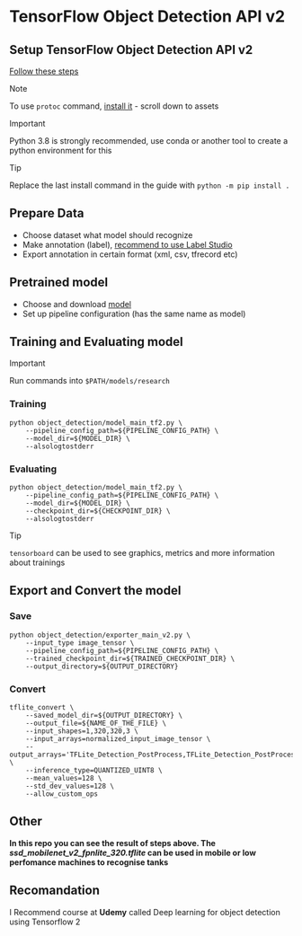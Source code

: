 # TensorFlow Object Detection API v2
## Setup TensorFlow Object Detection API v2

[Follow these steps](https://github.com/tensorflow/models/blob/master/research/object_detection/g3doc/tf2.md)

> [!NOTE]
> To use `protoc` command, [install it](https://github.com/protocolbuffers/protobuf/releases) - scroll down to assets

> [!IMPORTANT]
> Python 3.8 is strongly recommended, use conda or another tool to create a python environment for this

> [!TIP]
> Replace the last install command in the guide with `python -m pip install .`

## Prepare Data

* Choose dataset what model should recognize
* Make annotation (label), [recommend to use Label Studio](https://github.com/HumanSignal/label-studio)
* Export annotation in certain format (xml, csv, tfrecord etc)

## Pretrained model

* Choose and download [model](https://github.com/tensorflow/models/blob/master/research/object_detection/g3doc/tf2_detection_zoo.md)
* Set up pipeline configuration (has the same name as model)

## Training and Evaluating model

> [!IMPORTANT]
> Run commands into `$PATH/models/research`

### Training
```
python object_detection/model_main_tf2.py \
    --pipeline_config_path=${PIPELINE_CONFIG_PATH} \
    --model_dir=${MODEL_DIR} \
    --alsologtostderr
```

### Evaluating
```
python object_detection/model_main_tf2.py \ 
    --pipeline_config_path=${PIPELINE_CONFIG_PATH} \
    --model_dir=${MODEL_DIR} \
    --checkpoint_dir=${CHECKPOINT_DIR} \
    --alsologtostderr
```
> [!TIP]
> `tensorboard` can be used to see graphics, metrics and more information about trainings

## Export and Convert the model

### Save

```
python object_detection/exporter_main_v2.py \
    --input_type image_tensor \
    --pipeline_config_path=${PIPELINE_CONFIG_PATH} \
    --trained_checkpoint_dir=${TRAINED_CHECKPOINT_DIR} \
    --output_directory=${OUTPUT_DIRECTORY}
```

### Convert

```
tflite_convert \
    --saved_model_dir=${OUTPUT_DIRECTORY} \
    --output_file=${NAME_OF_THE_FILE} \
    --input_shapes=1,320,320,3 \
    --input_arrays=normalized_input_image_tensor \
    --output_arrays='TFLite_Detection_PostProcess,TFLite_Detection_PostProcess:1,TFLite_Detection_PostProcess:2,TFLite_Detection_PostProcess:3' \
    --inference_type=QUANTIZED_UINT8 \
    --mean_values=128 \
    --std_dev_values=128 \
    --allow_custom_ops
```

## Other
__In this repo you can see the result of steps above. The *ssd_mobilenet_v2_fpnlite_320.tflite* can be used in mobile or low perfomance machines to recognise tanks__

## Recomandation
I Recommend course at __Udemy__ called Deep learning for object detection using Tensorflow 2
